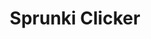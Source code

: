 ---
slug: sprunki-clicker-1852
title: Sprunki Clicker
description: "Sprunki Clicker is an exciting online game. Play for free directly in your browser!"
icon: /images/popular_mods/Sprunki Clicker.png
url: https://game.azgame.io/sprunki-clicker/
previewImage: /images/popular_mods/Sprunki Clicker.png
type: popular mods

# SEO配置
seo:
  title: "Sprunki Clicker - Play Free Online Game | Fun Browser Games"
  description: "Sprunki Clicker - Play this fun online game for free in your browser. No download required!"
  ogImage: "/images/popular_mods/Sprunki Clicker.png"
  keywords: "sprunki-clicker-1852, online game, browser game, free game, popular mods game, play online"

videoUrls:
  - https://www.youtube.com/embed/example1
  - https://www.youtube.com/embed/example2

whyPlay:
  title: "Why Play Sprunki Clicker?"
  items:
    - "Immersive Gameplay: Sprunki Clicker offers an engaging and immersive gaming experience that will keep you entertained for hours"
    - "Challenging Levels: Test your skills with increasingly difficult challenges and obstacles"
    - "Beautiful Graphics: Enjoy stunning visuals and smooth animations that bring the game world to life"
    - "Regular Updates: New content and features are added regularly to keep the game fresh and exciting"
    - "Free to Play: Experience all the fun without spending a penny"
    - "Community Features: Connect with other players, share strategies, and compete for high scores"
    - "Cross-Platform: Play on any device with a web browser, no downloads required"

features:
  title: "Key Features of Sprunki Clicker"
  image: "/images/popular_mods/Sprunki Clicker.png"
  items:
    - "Intuitive Controls: Easy to learn controls make Sprunki Clicker accessible for players of all skill levels"
    - "Multiple Game Modes: Enjoy various gameplay options that provide different challenges and experiences"
    - "Character Customization: Personalize your gaming experience with unique characters and items"
    - "Achievement System: Complete special tasks to earn rewards and recognition"
    - "Leaderboards: Compete with players worldwide and see who can achieve the highest scores"

characteristics:
  title: "Game Characteristics"
  image: "/images/popular_mods/Sprunki Clicker.png"
  items:
    - "Genre: Popular mods game with elements of strategy and skill"
    - "Difficulty: Suitable for both casual gamers and those seeking a challenge"
    - "Play Time: Quick sessions or extended gameplay, depending on your preference"
    - "Art Style: Vibrant and engaging visuals that enhance the gaming experience"
    - "Sound Design: Immersive audio that complements the gameplay perfectly"

info: "Sprunki Clicker is an exciting online game that offers players a unique and engaging gaming experience. With its intuitive controls, stunning visuals, and challenging gameplay, Sprunki Clicker provides hours of entertainment for players of all ages and skill levels. Whether you're looking for a quick gaming session during a break or an extended play session, Sprunki Clicker delivers an immersive experience that will keep you coming back for more. The game features multiple levels of increasing difficulty, ensuring that players are constantly challenged as they progress. With regular updates adding new content and features, Sprunki Clicker remains fresh and exciting, providing endless entertainment options for its growing community of players."

howToPlayIntro: "Welcome to Sprunki Clicker! This guide will walk you through the basics and help you master the game. Whether you're a beginner or looking to improve your skills, these tips and instructions will enhance your gaming experience."

howToPlaySteps:
  - title: "Getting Started"
    description: "Begin your Sprunki Clicker adventure by familiarizing yourself with the controls. Use your keyboard or mouse to navigate through the game interface. The tutorial will guide you through the basic mechanics and help you understand the objectives."
  - title: "Understanding the Objectives"
    description: "In Sprunki Clicker, your main goal is to progress through levels by completing specific objectives. Each level presents unique challenges that require different strategies and approaches."
  - title: "Mastering the Controls"
    description: "Practice using the controls to improve your precision and reaction time. Sprunki Clicker requires quick reflexes and strategic thinking to overcome obstacles and defeat opponents."
  - title: "Utilizing Power-ups"
    description: "Collect power-ups throughout the game to enhance your abilities and overcome difficult challenges. Each power-up offers unique advantages that can be crucial for success."
  - title: "Developing Strategies"
    description: "As you progress in Sprunki Clicker, develop effective strategies for different scenarios. Analyze patterns, anticipate challenges, and adapt your approach to maximize your performance."

faq:
  title: "Frequently Asked Questions about Sprunki Clicker"
  items:
    - question: "Is Sprunki Clicker free to play?"
      answer: "Yes, Sprunki Clicker is completely free to play directly in your web browser. No downloads or purchases are required to enjoy the full game experience."
    - question: "Can I play Sprunki Clicker on mobile devices?"
      answer: "Yes, Sprunki Clicker is optimized for both desktop and mobile play. You can enjoy the game on any device with a web browser and internet connection."
    - question: "Are there any in-game purchases?"
      answer: "While Sprunki Clicker is free to play, there may be optional in-game purchases available for cosmetic items or additional features that don't affect core gameplay."
    - question: "How often is Sprunki Clicker updated?"
      answer: "The developers regularly update Sprunki Clicker with new content, features, and improvements based on player feedback and game performance."
    - question: "Can I play Sprunki Clicker offline?"
      answer: "Currently, Sprunki Clicker requires an internet connection to play as it's a browser-based online game."
    - question: "Is Sprunki Clicker suitable for children?"
      answer: "Yes, Sprunki Clicker is designed to be family-friendly and suitable for players of all ages."
    - question: "How do I report bugs or issues?"
      answer: "If you encounter any problems while playing Sprunki Clicker, you can report them through the game's support page or contact the developers directly through their website."
    - question: "Still Have Questions?"
      answer: "If you have additional questions about Sprunki Clicker that aren't covered in this FAQ, please visit our support center or contact our customer service team for assistance."
---